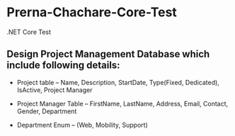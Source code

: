 # Prerna-Chachare-Core-Test
.NET Core Test

## Design Project Management Database which include following details:

* Project table – Name, Description, StartDate, Type(Fixed, Dedicated), IsActive, Project Manager

* Project Manager Table – FirstName, LastName, Address, Email, Contact, Gender, Department

* Department Enum – (Web, Mobility, Support)
